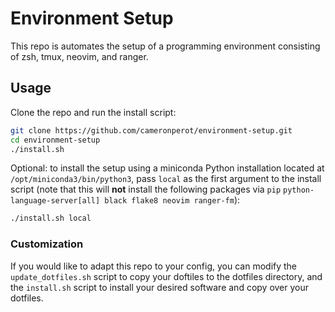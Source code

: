 # Environment Setup
This repo is automates the setup of a programming environment consisting of zsh, tmux, neovim, and ranger.

## Usage
Clone the repo and run the install script:
```bash
git clone https://github.com/cameronperot/environment-setup.git
cd environment-setup
./install.sh
```

Optional: to install the setup using a miniconda Python installation located at `/opt/miniconda3/bin/python3`, pass `local` as the first argument to the install script (note that this will **not** install the following packages via `pip` `python-language-server[all] black flake8 neovim ranger-fm`):
```bash
./install.sh local
```

### Customization
If you would like to adapt this repo to your config, you can modify the `update_dotfiles.sh` script to copy your doftiles to the dotfiles directory, and the `install.sh` script to install your desired software and copy over your dotfiles.
